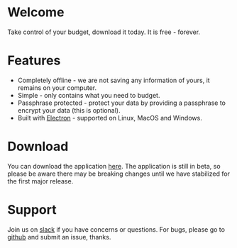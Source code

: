 # Welcome
Take control of your budget, download it today. It is free - forever.

# Features
- Completely offline - we are not saving any information of yours, it remains on your computer.
- Simple - only contains what you need to budget.
- Passphrase protected - protect your data by providing a passphrase to encrypt your data (this is optional).
- Built with [Electron](https://electronjs.org/) - supported on Linux, MacOS and Windows.

# Download
You can download the application [here](https://github.com/reZach/my-budget/releases). The application is still in beta, so please be aware there may be breaking changes until we have stabilized for the first major release.

# Support
Join us on [slack](https://join.slack.com/t/my-budget/shared_invite/enQtNjA0NDg1MTI2MzI2LTkxZmI0M2YzMGQ2YzlkMDc1YzkxMjU1M2EyZmI4MjlkYTY3MzgwNzVhMmY2MzJhNmM4OGE0Njc0NDZiMDVkY2U) if you have concerns or questions. For bugs, please go to [github](https://github.com/reZach/my-budget/issues) and submit an issue, thanks.